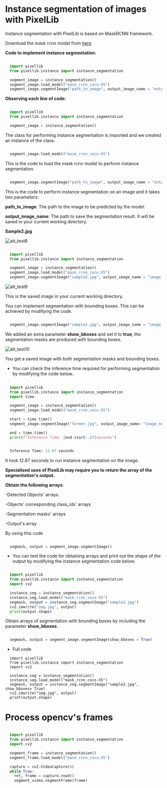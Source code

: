 # Instance segmentation of images with PixelLib

Instance segmentation with PixelLib is based on MaskRCNN framework.

Download the mask rcnn model from [here](https://github.com/ayoolaolafenwa/PixelLib/releases/download/1.2/mask_rcnn_coco.h5)

**Code to implement instance segmentation**:

```python

  import pixellib
  from pixellib.instance import instance_segmentation

  segment_image = instance_segmentation()
  segment_image.load_model("mask_rcnn_coco.h5") 
  segment_image.segmentImage("path_to_image", output_image_name = "output_image_path")
```
**Observing each line of code:**

```python

  import pixellib
  from pixellib.instance import instance_segmentation

  segment_image = instance_segmentation()
```
The class for performing instance segmentation is imported and we created an instance of the class.

```python

  segment_image.load_model("mask_rcnn_coco.h5") 
```
This is the code to load the mask rcnn model to perform instance segmentation. 

```python

  segment_image.segmentImage("path_to_image", output_image_name = "output_image_path")
```
This is the code to perform instance segmentation on an image and it takes two parameters:

  **path_to_image**: The path to the image to be predicted by the model.

  **output_image_name**: The path to save the segmentation result. It will be saved in your current working directory.

**Sample2.jpg**

![alt_test8](Images/cycle.jpg)


```python

  import pixellib
  from pixellib.instance import instance_segmentation

  segment_image = instance_segmentation()
  segment_image.load_model("mask_rcnn_coco.h5") 
  segment_image.segmentImage("sample2.jpg", output_image_name = "image_new.jpg")
```

![alt_test9](Images/result1.jpg)


This is the saved image in your current working directory. 

You can implement segmentation with bounding boxes. This can be achieved by modifying the code.

```python

  segment_image.segmentImage("sample2.jpg", output_image_name = "image_new.jpg", show_bboxes = True)

```
We added an extra parameter **show_bboxes** and set it to **true**, the segmentation masks are produced with bounding boxes.

![alt_test10](Images/result2.jpg)

You get a saved image with both segmentation masks and bounding boxes.


* You can check the inference time required for performing segmentation by modifying the code below..

``` python
  
  import pixellib
  from pixellib.instance import instance_segmentation
  import time

  segment_image = instance_segmentation()
  segment_image.load_model("mask_rcnn_coco.h5")

  start = time.time()
  segment_image.segmentImage("former.jpg", output_image_name= "image_new.jpg")

  end = time.time()
  print(f"Inference Time: {end-start:.2f}seconds")
```
``` python

  Inference Time: 12.87 seconds
```
It took 12.87 seconds to run instance segmentation on the image.

**Specialised uses of PixelLib may require you to return the array of the segmentation's output.**

**Obtain the following arrays**:

-Detected Objects' arrays

-Objects' corresponding class_ids' arrays

-Segmentation masks' arrays

-Output's array

By using this code

```python

  segmask, output = segment_image.segmentImage()
```



* You can test the code for obtaining arrays and print out the shape of the output by modifying the instance segmentation code below.

``` python

  import pixellib
  from pixellib.instance import instance_segmentation
  import cv2

  instance_seg = instance_segmentation()
  instance_seg.load_model("mask_rcnn_coco.h5")
  segmask, output = instance_seg.segmentImage("sample2.jpg")
  cv2.imwrite("img.jpg", output)
  print(output.shape)
```

Obtain arrays of segmentation with bounding boxes by including the parameter **show_bboxes**.

```python

  segmask, output = segment_image.segmentImage(show_bboxes = True)

```
* Full code
```
  import pixellib
  from pixellib.instance import instance_segmentation
  import cv2

  instance_seg = instance_segmentation()
  instance_seg.load_model("mask_rcnn_coco.h5")
  segmask, output = instance_seg.segmentImage("sample2.jpg", show_bboxes= True)
  cv2.imwrite("img.jpg", output)
  print(output.shape)

``` 


# Process opencv's frames 

```python

  import pixellib
  from pixellib.instance import instance_segmentation
  import cv2

  segment_frame = instance_segmentation()
  segment_frame.load_model("mask_rcnn_coco.h5")

  capture = cv2.VideoCapture(0)
  while True:
    ret, frame = capture.read()
    segment_video.segmentFrame(frame)
```    
